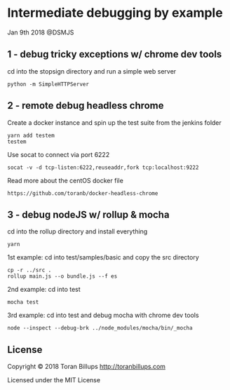 # Intermediate debugging by example

Jan 9th 2018 @DSMJS

## 1 - debug tricky exceptions w/ chrome dev tools

cd into the stopsign directory and run a simple web server

    python -m SimpleHTTPServer

## 2 - remote debug headless chrome

Create a docker instance and spin up the test suite from the jenkins folder

    yarn add testem
    testem

Use socat to connect via port 6222

    socat -v -d tcp-listen:6222,reuseaddr,fork tcp:localhost:9222

Read more about the centOS docker file

    https://github.com/toranb/docker-headless-chrome

## 3 - debug nodeJS w/ rollup & mocha

cd into the rollup directory and install everything

    yarn

1st example: cd into test/samples/basic and copy the src directory

    cp -r ../src .
    rollup main.js --o bundle.js --f es

2nd example: cd into test

    mocha test

3rd example: cd into test and debug mocha with chrome dev tools

    node --inspect --debug-brk ../node_modules/mocha/bin/_mocha

## License

Copyright © 2018 Toran Billups http://toranbillups.com

Licensed under the MIT License

